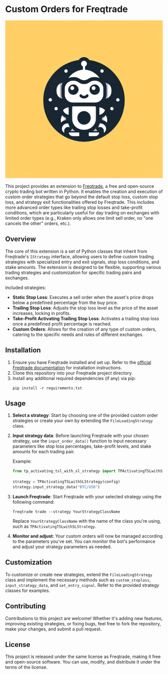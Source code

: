 # Custom Orders for Freqtrade


![Logo](logo.jpeg)

This project provides an extension to [Freqtrade](https://www.freqtrade.io/), a free and open-source crypto trading bot written in Python. It enables the creation and execution of custom order strategies that go beyond the default stop loss, custom stop loss, and strategy exit functionalities offered by Freqtrade. This includes more advanced order types like trailing stop losses and take-profit conditions, which are particularly useful for day trading on exchanges with limited order types (e.g., Kraken only allows one limit sell order, no "one cancels the other" orders, etc.).

## Overview

The core of this extension is a set of Python classes that inherit from Freqtrade's `IStrategy` interface, allowing users to define custom trading strategies with specialized entry and exit signals, stop loss conditions, and stake amounts. The extension is designed to be flexible, supporting various trading strategies and customization for specific trading pairs and exchanges.

Included strategies:
- **Static Stop Loss**: Executes a sell order when the asset's price drops below a predefined percentage from the buy price.
- **Trailing Stop Loss**: Adjusts the stop loss level as the price of the asset increases, locking in profits.
- **Take-Profit Activating Trailing Stop Loss**: Activates a trailing stop loss once a predefined profit percentage is reached.
- **Custom Orders**: Allows for the creation of any type of custom orders, catering to the specific needs and rules of different exchanges.

## Installation

1. Ensure you have Freqtrade installed and set up. Refer to the [official Freqtrade documentation](https://www.freqtrade.io/en/stable/) for installation instructions.
2. Clone this repository into your Freqtrade project directory.
3. Install any additional required dependencies (if any) via pip:
   ```
   pip install -r requirements.txt
   ```

## Usage

1. **Select a strategy**: Start by choosing one of the provided custom order strategies or create your own by extending the `FileLoadingStrategy` class.
   
2. **Input strategy data**: Before launching Freqtrade with your chosen strategy, use the `input_order_data()` function to input necessary parameters like stop loss percentages, take-profit levels, and stake amounts for each trading pair.

   Example:
   ```python
   from tp_activating_tsl_with_sl_strategy import TPActivatingTSLwithSLStrategy

   strategy = TPActivatingTSLwithSLStrategy(config)
   strategy.input_strategy_data("BTC/USD")
   ```

3. **Launch Freqtrade**: Start Freqtrade with your selected strategy using the following command:
   ```
   freqtrade trade --strategy YourStrategyClassName
   ```

   Replace `YourStrategyClassName` with the name of the class you're using, such as `TPActivatingTSLwithSLStrategy`.

4. **Monitor and adjust**: Your custom orders will now be managed according to the parameters you've set. You can monitor the bot's performance and adjust your strategy parameters as needed.

## Customization

To customize or create new strategies, extend the `FileLoadingStrategy` class and implement the necessary methods such as `custom_stoploss`, `input_strategy_data`, and `set_entry_signal`. Refer to the provided strategy classes for examples.

## Contributing

Contributions to this project are welcome! Whether it's adding new features, improving existing strategies, or fixing bugs, feel free to fork the repository, make your changes, and submit a pull request.

## License

This project is released under the same license as Freqtrade, making it free and open-source software. You can use, modify, and distribute it under the terms of the license.
